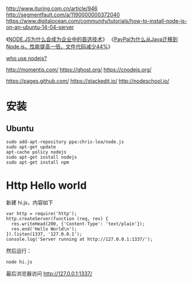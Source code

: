 http://www.ituring.com.cn/article/946
http://segmentfault.com/a/1190000000372040
https://www.digitalocean.com/community/tutorials/how-to-install-node-js-on-an-ubuntu-14-04-server


《[NODE.JS为什么会成为企业中的首选技术](http://ourjs.com/detail/532f0650c911679a2800000a)》
《[PayPal为什么从Java迁移到Node.js，性能提高一倍，文件代码减少44%](http://ourjs.com/detail/52a914f0127c763203000008)》


[who use nodejs?](https://github.com/joyent/node/wiki/Projects,-Applications,-and-Companies-Using-Node)



http://momentjs.com/
https://ghost.org/
https://cnodejs.org/

https://pages.github.com/
https://stackedit.io/
http://nodeschool.io/

# 安装

## Ubuntu
```
sudo add-apt-repository ppa:chris-lea/node.js
sudo apt-get update
apt-cache policy nodejs
sudo apt-get install nodejs
sudo apt-get install npm
```


# Http Hello world

新建 hi.js，内容如下

```
var http = require('http');
http.createServer(function (req, res) {
  res.writeHead(200, {'Content-Type': 'text/plain'});
  res.end('Hello World\n');
}).listen(1337, '127.0.0.1');
console.log('Server running at http://127.0.0.1:1337/');
```

然后运行：

```
node hi.js
```

最后浏览器访问 http://127.0.0.1:1337/



